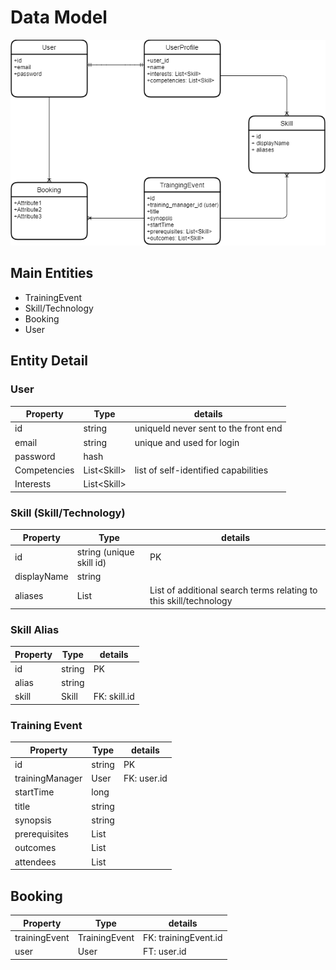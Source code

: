 # Data Model

![](../_attachments/entity-rel.png)

## Main Entities
- TrainingEvent
- Skill/Technology
- Booking
- User

## Entity Detail
### User
| Property | Type| details |
|---|---|---|
|id|string|uniqueId never sent to the front end
|email|string|unique and used for login
|password|hash|
|Competencies|List\<Skill\>|list of self-identified capabilities
|Interests|List\<Skill\>|

### Skill (Skill/Technology)
| Property | Type|details |
|---|---|---|
|id|string (unique skill id)|PK
|displayName|string|
|aliases|List<string>|List of additional search terms relating to this skill/technology

### Skill Alias
| Property | Type|details |
|---|---|---|
|id|string| PK
|alias|string|
|skill|Skill|FK: skill.id

### Training Event
| Property | Type|details |
|---|---|---|
|id|string|PK
|trainingManager|User| FK: user.id
|startTime|long|
|title|string|
|synopsis|string|
|prerequisites|List<Skill>|
|outcomes|List<Skill>|
|attendees|List<User>|

## Booking
| Property | Type|details |
|---|---|---|
|trainingEvent|TrainingEvent|FK: trainingEvent.id|
|user|User|FT: user.id
